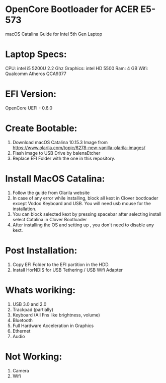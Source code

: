 # OpenCore Bootloader for ACER E5-573
macOS Catalina Guide for Intel 5th Gen Laptop

# Laptop Specs:

CPU: intel i5 5200U 2.2 Ghz
Graphics: intel HD 5500
Ram: 4 GB
Wifi: Qualcomm Atheros QCA9377


# EFI Version: 

OpenCore UEFI - 0.6.0


# Create Bootable:

1. Download macOS Catalina 10.15.3 Image from https://www.olarila.com/topic/6278-new-vanilla-olarila-images/
2. Flash image to USB Drive by balenaEtcher
3. Replace EFI Folder with the one in this repository.

# Install MacOS Catalina:

1. Follow the guide from Olarila website
2. In case of any error while installing, block all kext in Clover bootloader except Vodoo Keyboard and USB. You will need usb mouse for the installation.
3. You can block selected kext by pressing spacebar after selecting install select Catalina in Clover Bootloader
4. After installing the OS and setting up , you don't need to disable any kext.

# Post Installation:

1. Copy EFI Folder to the EFI partition in the HDD.
2. Install HorNDIS for USB Tethering / USB Wifi Adapter


# Whats woriking: 

1. USB 3.0 and 2.0
2. Trackpad (partially) 
3. Keyboard (All Fns like brightness, volume)
4. Bluetooth
5. Full Hardware Acceleration in Graphics
6. Ethernet
7. Audio

# Not Working:

1. Camera
2. Wifi

